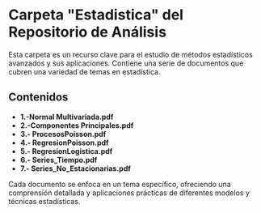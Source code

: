 # Carpeta "Estadistica" del Repositorio de Análisis

Esta carpeta es un recurso clave para el estudio de métodos estadísticos avanzados y sus aplicaciones. Contiene una serie de documentos que cubren una variedad de temas en estadística.

## Contenidos

- **1.-Normal Multivariada.pdf**
- **2.-Componentes Principales.pdf**
- **3.- ProcesosPoisson.pdf**
- **4.- RegresionPoisson.pdf**
- **5.- RegresionLogistica.pdf**
- **6.- Series_Tiempo.pdf**
- **7.- Series_No_Estacionarias.pdf**

Cada documento se enfoca en un tema específico, ofreciendo una comprensión detallada y aplicaciones prácticas de diferentes modelos y técnicas estadísticas.
